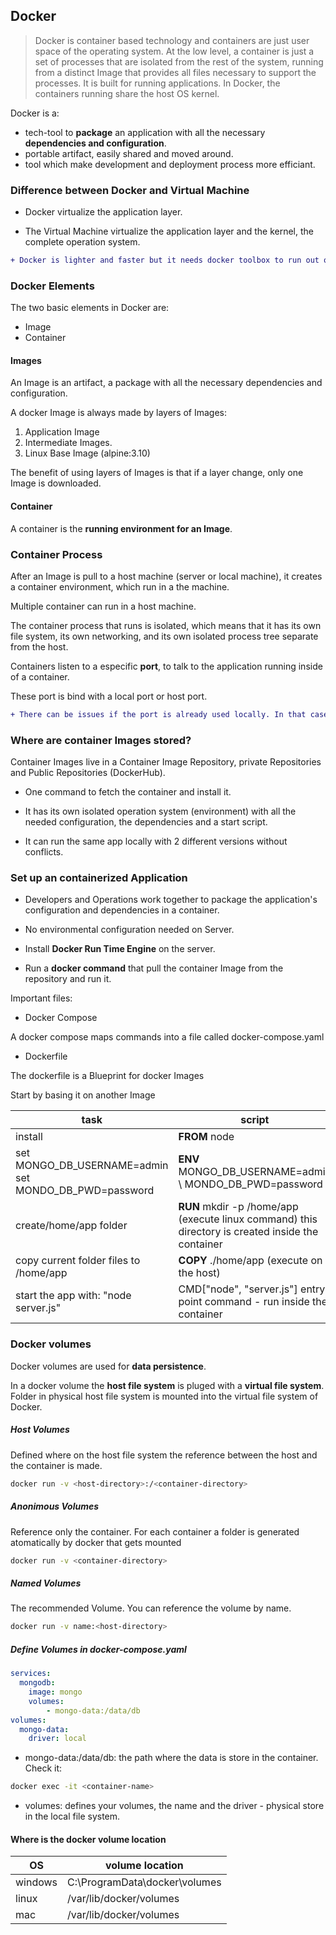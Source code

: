 ## Docker

> Docker is container based technology and containers are just user space of the operating system.
> At the low level, a container is just a set of processes that are isolated from the rest of the 
> system, running from a distinct Image that provides all files necessary to support the processes.
> It is built for running applications. In Docker, the containers running share the host OS kernel.

Docker is a:
- tech-tool to **package** an application with all the necessary **dependencies and configuration**.
- portable artifact, easily shared and moved around.
- tool which make development and deployment process more efficiant.

### Difference between Docker and Virtual Machine

- Docker virtualize the application layer.

- The Virtual Machine virtualize the application layer and the kernel, the complete operation system.

```diff
+ Docker is lighter and faster but it needs docker toolbox to run out of Linux Kernel. @@
```

### Docker Elements

The two basic elements in Docker are:

- Image
- Container

#### Images

An Image is an artifact, a package with all the necessary dependencies and configuration.

A docker Image is always made by layers of Images:

1. Application Image
2. Intermediate Images.
3. Linux Base Image (alpine:3.10)

The benefit of using layers of Images is that if a layer change, only one Image is downloaded.

#### Container

A container is the **running environment for an Image**.

### Container Process

After an Image is pull to a host machine (server or local machine), it creates a container environment, which run in a the machine.

Multiple container can run in a host machine.

The container process that runs is isolated, which means that it has its own file system, its own networking, and its own isolated process tree separate from the host.

Containers listen to a especific **port**, to talk to the application running inside of a container.

These port is bind with a local port or host port.

```diff
+ There can be issues if the port is already used locally. In that case, a new host port should be binded.
```

### Where are container Images stored?

Container Images live in a Container Image Repository, private Repositories and Public Repositories (DockerHub).

- One command to fetch the container and install it.

- It has its own isolated operation system (environment) with all the needed configuration, the dependencies and a start script.

- It can run the same app locally with 2 different versions without conflicts.

### Set up an containerized Application

- Developers and Operations work together to package the application's configuration and dependencies in a container.

- No environmental configuration needed on Server.

- Install **Docker Run Time Engine** on the server.

- Run a **docker command** that pull the container Image from the repository and run it.

Important files:

- Docker Compose

A docker compose maps commands into a file called docker-compose.yaml

- Dockerfile

The dockerfile is a Blueprint for docker Images

Start by basing it on another Image

| task | script |
| ---- | ---- |
| install | **FROM** node |
| set MONGO_DB_USERNAME=admin set MONDO_DB_PWD=password | **ENV** MONGO_DB_USERNAME=admin \ MONDO_DB_PWD=password |
| create/home/app folder | **RUN** mkdir -p /home/app (execute linux command) this directory is created inside the container |
| copy current folder files to /home/app | **COPY** ./home/app (execute on the host) |
| start the app with: "node server.js" | CMD["node", "server.js"] entry point command - run inside the container |

### Docker volumes

Docker volumes are used for **data persistence**.

In a docker volume the **host file system** is pluged with a **virtual file system**.
Folder in physical host file system is mounted into the virtual file system of Docker.

##### Host Volumes

Defined where on the host file system the reference between the host and the container is made.

```sh
docker run -v <host-directory>:/<container-directory>
```

##### Anonimous Volumes

Reference only the container. For each container a folder is generated atomatically by docker that gets mounted

```sh
docker run -v <container-directory>
```

##### Named Volumes

The recommended Volume. You can reference the volume by name.

```sh
docker run -v name:<host-directory>
```

##### Define Volumes in docker-compose.yaml

```yaml
services:
  mongodb:
    image: mongo
    volumes:
        - mongo-data:/data/db
volumes:
  mongo-data:
    driver: local
```

- mongo-data:/data/db: the path where the data is store in the container. Check it:

```sh 
docker exec -it <container-name> 
```
- volumes: defines your volumes, the name and the driver - physical store in the local file system.

#### Where is the docker volume location

| OS | volume location |
| -- | --- |
| windows | C:\ProgramData\docker\volumes |
| linux | /var/lib/docker/volumes |
| mac | /var/lib/docker/volumes |